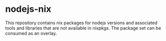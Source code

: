 # nodejs-nix

This repository contains nix packages for nodejs versions and associated tools
and libraries that are not available in nixpkgs.  The package set can be
consumed as an overlay.
